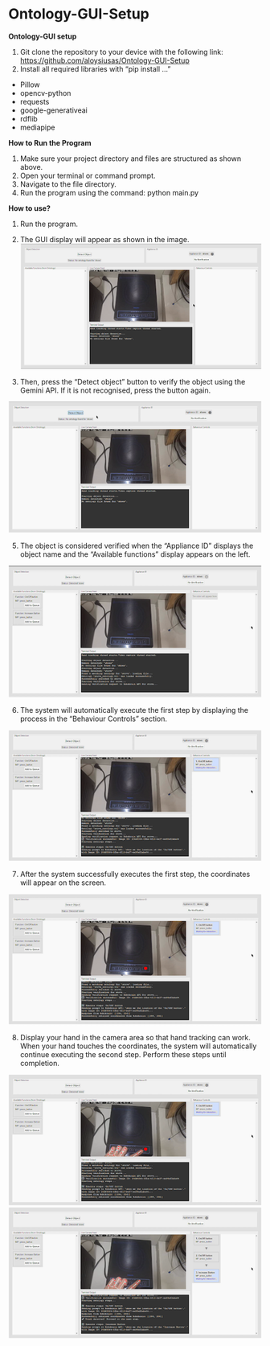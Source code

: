 # Ontology-GUI-Setup

**Ontology-GUI setup**
1. Git clone the repository to your device with the following link: https://github.com/aloysiusas/Ontology-GUI-Setup 
2. Install all required libraries with “pip install ...”
- Pillow
- opencv-python
- requests
- google-generativeai
- rdflib
- mediapipe

**How to Run the Program**
1. Make sure your project directory and files are structured as shown above.
2. Open your terminal or command prompt.
3. Navigate to the file directory.
4. Run the program using the command: python main.py

**How to use?**
1. Run the program. 
2. The GUI display will appear as shown in the image. ![GUI_display](how_to_use/GUI_Display.png)

4. Then, press the “Detect object” button to verify the object using the Gemini API. If it is not recognised, press the button again.
  
![Detect_object](how_to_use/Detect_object.png)

5. The object is considered verified when the “Appliance ID” displays the object name and the “Available functions” display appears on the left.

![Verified_object](how_to_use/Verified_object.png)

6. The system will automatically execute the first step by displaying the process in the “Behaviour Controls” section.

![System_running](how_to_use/System_running.png)

7. After the system successfully executes the first step, the coordinates will appear on the screen. 

![Coordinate](how_to_use/Coordinate.png)

8. Display your hand in the camera area so that hand tracking can work. When your hand touches the coordinates, the system will automatically continue executing the second step. Perform these steps until completion.

![Hand_tracking](how_to_use/Hand_tracking.png)
![Hand_tracking_done](how_to_use/Hand_tracking_done.png)
